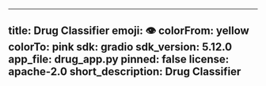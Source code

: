-----
title: Drug Classifier
emoji: 👁
colorFrom: yellow
colorTo: pink
sdk: gradio
sdk_version: 5.12.0
app_file: drug_app.py
pinned: false
license: apache-2.0
short_description: Drug Classifier
-----
